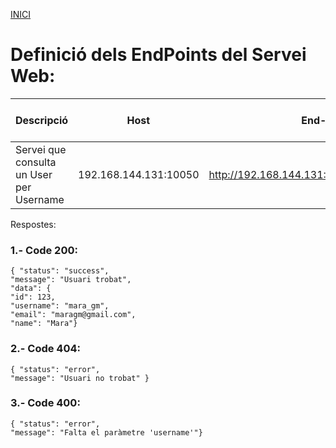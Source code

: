 [INICI](../README.md)

# Definició dels EndPoints del Servei Web:

| Descripció | Host | End-point | Method | Tipus de petició | Paràmetres | Ex. URL |
|--------------|--------------|--------------|--------------|--------------|--------------|--------------|
| Servei que consulta un User per Username | 192.168.144.131:10050 | http://192.168.144.131:10050/tapatapp/getuser | GET | HTTP GET amb URL | username (string) | http://192.168.144.131:10050/tapatapp/getuser?username=mara |

Respostes:

### 1.- Code 200:

    { "status": "success",
    "message": "Usuari trobat",
    "data": {
    "id": 123,
    "username": "mara_gm",
    "email": "maragm@gmail.com",
    "name": "Mara"}

### 2.-  Code 404: 

    { "status": "error",
    "message": "Usuari no trobat" }

### 3.- Code 400: 

    { "status": "error",
    "message": "Falta el paràmetre 'username'"}

